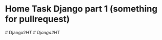 # Home Task Django part 1 (something for pullrequest)
#   D j a n g o 2 _ H T  
 #   D j a n g o 2 _ H T  
 